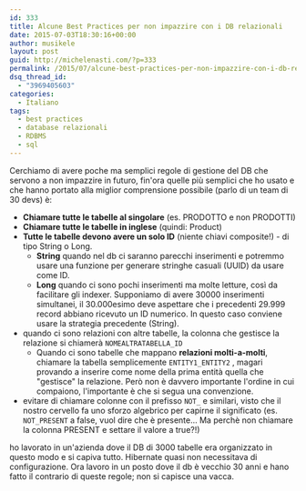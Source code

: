 ```yaml
---
id: 333
title: Alcune Best Practices per non impazzire con i DB relazionali
date: 2015-07-03T18:30:16+00:00
author: musikele
layout: post
guid: http://michelenasti.com/?p=333
permalink: /2015/07/alcune-best-practices-per-non-impazzire-con-i-db-relazionali/
dsq_thread_id:
  - "3969405603"
categories:
  - Italiano
tags:
  - best practices
  - database relazionali
  - RDBMS
  - sql
---
```

Cerchiamo di avere poche ma semplici regole di gestione del DB che servono a non impazzire in futuro, fin'ora quelle più semplici che ho usato e che hanno portato alla miglior comprensione possibile (parlo di un team di 30 devs) è:

- **Chiamare tutte le tabelle al singolare** (es. PRODOTTO e non PRODOTTI)
- **Chiamare tutte le tabelle in inglese** (quindi: Product)
- **Tutte le tabelle devono avere un solo ID** (niente chiavi composite!) - di tipo String o Long.
  - **String** quando nel db ci saranno parecchi inserimenti e potremmo usare una funzione per generare stringhe casuali (UUID) da usare come ID.
  - **Long** quando ci sono pochi inserimenti ma molte letture, così da facilitare gli indexer. Supponiamo di avere 30000 inserimenti simultanei, il 30.000esimo deve aspettare che i precedenti 29.999 record abbiano ricevuto un ID numerico. In questo caso conviene usare la strategia precedente (String).
- quando ci sono relazioni con altre tabelle, la colonna che gestisce la relazione si chiamerà `NOMEALTRATABELLA_ID`
  - Quando ci sono tabelle che mappano **relazioni molti-a-molti**, chiamare la tabella semplicemente `ENTITY1_ENTITY2` , magari provando a inserire come nome della prima entità quella che "gestisce" la relazione. Però non è davvero importante l'ordine in cui compaiono, l'importante è che si segua una convenzione.
- evitare di chiamare colonne con il prefisso `NOT_` e similari, visto che il nostro cervello fa uno sforzo algebrico per capirne il significato (es. `NOT_PRESENT` a false, vuol dire che è presente... Ma perchè non chiamare la colonna PRESENT e settare il valore a true?!)

ho lavorato in un'azienda dove il DB di 3000 tabelle era organizzato in questo modo e si capiva tutto. Hibernate quasi non necessitava di configurazione. Ora lavoro in un posto dove il db è vecchio 30 anni e hano fatto il contrario di queste regole; non si capisce una vacca.
